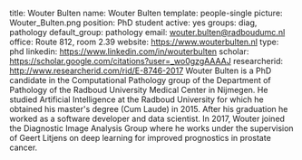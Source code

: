 title: Wouter Bulten
name: Wouter Bulten
template: people-single
picture: Wouter_Bulten.png
position: PhD student
active: yes
groups: diag, pathology
default_group: pathology
email: wouter.bulten@radboudumc.nl
office: Route 812, room 2.39
website: https://www.wouterbulten.nl
type: phd
linkedin: https://www.linkedin.com/in/wouterbulten
scholar: https://scholar.google.com/citations?user=_wo0gzgAAAAJ
researcherid: http://www.researcherid.com/rid/E-8746-2017
Wouter Bulten is a PhD candidate in the Computational Pathology group of the Department of Pathology of the Radboud University Medical Center in Nijmegen. He studied Artificial Intelligence at the Radboud University for which he obtained his master's degree (Cum Laude) in 2015. After his graduation he worked as a software developer and data scientist. In 2017, Wouter joined the Diagnostic Image Analysis Group where he works under the supervision of Geert Litjens on deep learning for improved prognostics in prostate cancer.

